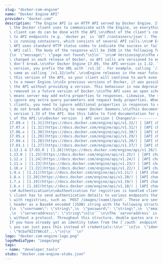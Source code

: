 ```yaml
---
slug: "docker-com-engine"
name: "Docker Engine API"
provider: "docker.com"
description: "The Engine API is an HTTP API served by Docker Engine. It is the API\
  \ the Docker client uses to communicate with the Engine, so everything the Docker\
  \ client can do can be done with the API.\n\nMost of the client's commands map directly\
  \ to API endpoints (e.g. `docker ps` is `GET /containers/json`). The notable exception\
  \ is running containers, which consists of several API calls.\n\n# Errors\n\nThe\
  \ API uses standard HTTP status codes to indicate the success or failure of the\
  \ API call. The body of the response will be JSON in the following format:\n\n```\n\
  {\n  \"message\": \"page not found\"\n}\n```\n\n# Versioning\n\nThe API is usually\
  \ changed in each release of Docker, so API calls are versioned to ensure that clients\
  \ don't break.\n\nFor Docker Engine 17.09, the API version is 1.32. To lock to this\
  \ version, you prefix the URL with `/v1.32`. For example, calling `/info` is the\
  \ same as calling `/v1.32/info`.\n\nEngine releases in the near future should support\
  \ this version of the API, so your client will continue to work even if it is talking\
  \ to a newer Engine.\n\nIn previous versions of Docker, it was possible to access\
  \ the API without providing a version. This behaviour is now deprecated will be\
  \ removed in a future version of Docker.\n\nThe API uses an open schema model, which\
  \ means server may add extra properties to responses. Likewise, the server will\
  \ ignore any extra query parameters and request body properties. When you write\
  \ clients, you need to ignore additional properties in responses to ensure they\
  \ do not break when talking to newer Docker daemons.\n\nThis documentation is for\
  \ version 1.33 of the API. Use this table to find documentation for previous versions\
  \ of the API:\n\nDocker version  | API version | Changes\n----------------|-------------|---------\n\
  17.09.x | [1.31](https://docs.docker.com/engine/api/v1.32/) | [API changes](https://docs.docker.com/engine/api/version-history/#v1-32-api-changes)\n\
  17.07.x | [1.31](https://docs.docker.com/engine/api/v1.31/) | [API changes](https://docs.docker.com/engine/api/version-history/#v1-31-api-changes)\n\
  17.06.x | [1.30](https://docs.docker.com/engine/api/v1.30/) | [API changes](https://docs.docker.com/engine/api/version-history/#v1-30-api-changes)\n\
  17.05.x | [1.29](https://docs.docker.com/engine/api/v1.29/) | [API changes](https://docs.docker.com/engine/api/version-history/#v1-29-api-changes)\n\
  17.04.x | [1.28](https://docs.docker.com/engine/api/v1.28/) | [API changes](https://docs.docker.com/engine/api/version-history/#v1-28-api-changes)\n\
  17.03.1 | [1.27](https://docs.docker.com/engine/api/v1.27/) | [API changes](https://docs.docker.com/engine/api/version-history/#v1-27-api-changes)\n\
  1.13.1 & 17.03.0 | [1.26](https://docs.docker.com/engine/api/v1.26/) | [API changes](https://docs.docker.com/engine/api/version-history/#v1-26-api-changes)\n\
  1.13.0 | [1.25](https://docs.docker.com/engine/api/v1.25/) | [API changes](https://docs.docker.com/engine/api/version-history/#v1-25-api-changes)\n\
  1.12.x | [1.24](https://docs.docker.com/engine/api/v1.24/) | [API changes](https://docs.docker.com/engine/api/version-history/#v1-24-api-changes)\n\
  1.11.x | [1.23](https://docs.docker.com/engine/api/v1.23/) | [API changes](https://docs.docker.com/engine/api/version-history/#v1-23-api-changes)\n\
  1.10.x | [1.22](https://docs.docker.com/engine/api/v1.22/) | [API changes](https://docs.docker.com/engine/api/version-history/#v1-22-api-changes)\n\
  1.9.x | [1.21](https://docs.docker.com/engine/api/v1.21/) | [API changes](https://docs.docker.com/engine/api/version-history/#v1-21-api-changes)\n\
  1.8.x | [1.20](https://docs.docker.com/engine/api/v1.20/) | [API changes](https://docs.docker.com/engine/api/version-history/#v1-20-api-changes)\n\
  1.7.x | [1.19](https://docs.docker.com/engine/api/v1.19/) | [API changes](https://docs.docker.com/engine/api/version-history/#v1-19-api-changes)\n\
  1.6.x | [1.18](https://docs.docker.com/engine/api/v1.18/) | [API changes](https://docs.docker.com/engine/api/version-history/#v1-18-api-changes)\n\
  \n# Authentication\n\nAuthentication for registries is handled client side. The\
  \ client has to send authentication details to various endpoints that need to communicate\
  \ with registries, such as `POST /images/(name)/push`. These are sent as `X-Registry-Auth`\
  \ header as a Base64 encoded (JSON) string with the following structure:\n\n```\n\
  {\n  \"username\": \"string\",\n  \"password\": \"string\",\n  \"email\": \"string\"\
  ,\n  \"serveraddress\": \"string\"\n}\n```\n\nThe `serveraddress` is a domain/IP\
  \ without a protocol. Throughout this structure, double quotes are required.\n\n\
  If you have already got an identity token from the [`/auth` endpoint](#operation/SystemAuth),\
  \ you can just pass this instead of credentials:\n\n```\n{\n  \"identitytoken\"\
  : \"9cbaf023786cd7...\"\n}\n```\n"
logo: "docker.com-engine-logo.png"
logoMediaType: "image/png"
tags:
- name: "developer_tools"
stubs: "docker.com-engine-stubs.json"
---
```

